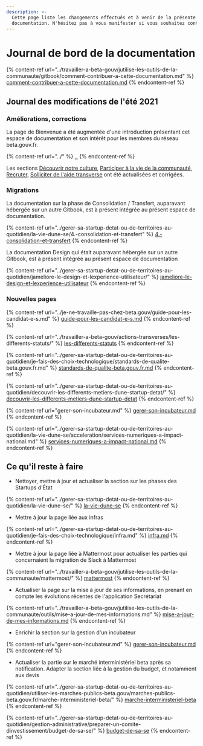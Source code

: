 ```yaml
---
description: >-
  Cette page liste les changements effectués et à venir de la présente
  documentation. N'hésitez pas à vous manifester si vous souhaitez contribuer !
---
```


# Journal de bord de la documentation

{% content-ref url="../travailler-a-beta-gouv/jutilise-les-outils-de-la-communaute/gitbook/comment-contribuer-a-cette-documentation.md" %}
[comment-contribuer-a-cette-documentation.md](../travailler-a-beta-gouv/jutilise-les-outils-de-la-communaute/gitbook/comment-contribuer-a-cette-documentation.md)
{% endcontent-ref %}

## Journal des modifications de l'été 2021

### Améliorations, corrections

La page de Bienvenue a été augmentée d'une introduction présentant cet espace de documentation et son intérêt pour les membres du réseau beta.gouv.fr.

{% content-ref url="../" %}
[..](../)
{% endcontent-ref %}

Les sections [Découvrir notre culture](../travailler-a-beta-gouv/culture/), [Participer à la vie de la communauté](../travailler-a-beta-gouv/actions-transverses/), [Recruter](../gerer-sa-startup-detat-ou-de-territoires-au-quotidien/decouvrir-les-differents-metiers-dune-startup-detat/recrutement/), [Solliciter de l'aide transverse](../gerer-sa-startup-detat-ou-de-territoires-au-quotidien/je-sollicite-de-laide-transverse/) ont été actualisées et corrigées.

### Migrations

La documentation sur la phase de Consolidation / Transfert, auparavant hébergée sur un autre Gitbook, est à présent intégrée au présent espace de documentation.

{% content-ref url="../gerer-sa-startup-detat-ou-de-territoires-au-quotidien/la-vie-dune-se/4.-consolidation-et-transfert" %}
[4.-consolidation-et-transfert](../gerer-sa-startup-detat-ou-de-territoires-au-quotidien/la-vie-dune-se/4.-consolidation-et-transfert)
{% endcontent-ref %}

La documentation Design qui était auparavant hébergée sur un autre Gitbook, est à présent intégrée au présent espace de documentation

{% content-ref url="../gerer-sa-startup-detat-ou-de-territoires-au-quotidien/jameliore-le-design-et-lexperience-utilisateur/" %}
[jameliore-le-design-et-lexperience-utilisateur](../gerer-sa-startup-detat-ou-de-territoires-au-quotidien/jameliore-le-design-et-lexperience-utilisateur/)
{% endcontent-ref %}

### Nouvelles pages

{% content-ref url="../je-ne-travaille-pas-chez-beta.gouv/guide-pour-les-candidat-e-s.md" %}
[guide-pour-les-candidat-e-s.md](../je-ne-travaille-pas-chez-beta.gouv/guide-pour-les-candidat-e-s.md)
{% endcontent-ref %}

{% content-ref url="../travailler-a-beta-gouv/actions-transverses/les-differents-statuts/" %}
[les-differents-statuts](../travailler-a-beta-gouv/actions-transverses/les-differents-statuts/)
{% endcontent-ref %}

{% content-ref url="../gerer-sa-startup-detat-ou-de-territoires-au-quotidien/je-fais-des-choix-technologique/standards-de-qualite-beta.gouv.fr.md" %}
[standards-de-qualite-beta.gouv.fr.md](../gerer-sa-startup-detat-ou-de-territoires-au-quotidien/je-fais-des-choix-technologique/standards-de-qualite-beta.gouv.fr.md)
{% endcontent-ref %}

{% content-ref url="../gerer-sa-startup-detat-ou-de-territoires-au-quotidien/decouvrir-les-differents-metiers-dune-startup-detat/" %}
[decouvrir-les-differents-metiers-dune-startup-detat](../gerer-sa-startup-detat-ou-de-territoires-au-quotidien/decouvrir-les-differents-metiers-dune-startup-detat/)
{% endcontent-ref %}

{% content-ref url="gerer-son-incubateur.md" %}
[gerer-son-incubateur.md](gerer-son-incubateur.md)
{% endcontent-ref %}

{% content-ref url="../gerer-sa-startup-detat-ou-de-territoires-au-quotidien/la-vie-dune-se/acceleration/services-numeriques-a-impact-national.md" %}
[services-numeriques-a-impact-national.md](../gerer-sa-startup-detat-ou-de-territoires-au-quotidien/la-vie-dune-se/acceleration/services-numeriques-a-impact-national.md)
{% endcontent-ref %}

## Ce qu'il reste à faire

* Nettoyer, mettre à jour et actualiser la section sur les phases des Startups d'État

{% content-ref url="../gerer-sa-startup-detat-ou-de-territoires-au-quotidien/la-vie-dune-se/" %}
[la-vie-dune-se](../gerer-sa-startup-detat-ou-de-territoires-au-quotidien/la-vie-dune-se/)
{% endcontent-ref %}

* Mettre à jour la page liée aux infras

{% content-ref url="../gerer-sa-startup-detat-ou-de-territoires-au-quotidien/je-fais-des-choix-technologique/infra.md" %}
[infra.md](../gerer-sa-startup-detat-ou-de-territoires-au-quotidien/je-fais-des-choix-technologique/infra.md)
{% endcontent-ref %}

* Mettre à jour la page liée à Mattermost pour actualiser les parties qui concernaient la migration de Slack à Mattermost

{% content-ref url="../travailler-a-beta-gouv/jutilise-les-outils-de-la-communaute/mattermost/" %}
[mattermost](../travailler-a-beta-gouv/jutilise-les-outils-de-la-communaute/mattermost/)
{% endcontent-ref %}

* Actualiser la page sur la mise à jour de ses informations, en prenant en compte les évolutions récentes de l'application Secrétariat

{% content-ref url="../travailler-a-beta-gouv/jutilise-les-outils-de-la-communaute/outils/mise-a-jour-de-mes-informations.md" %}
[mise-a-jour-de-mes-informations.md](../travailler-a-beta-gouv/jutilise-les-outils-de-la-communaute/outils/mise-a-jour-de-mes-informations.md)
{% endcontent-ref %}

* Enrichir la section sur la gestion d'un incubateur

{% content-ref url="gerer-son-incubateur.md" %}
[gerer-son-incubateur.md](gerer-son-incubateur.md)
{% endcontent-ref %}

* Actualiser la partie sur le marché interministériel beta après sa notification. Adapter la section liée à la gestion du budget, et notamment aux devis

{% content-ref url="../gerer-sa-startup-detat-ou-de-territoires-au-quotidien/utiliser-les-marches-publics-beta.gouv/marches-publics-beta.gouv.fr/marche-interministeriel-beta/" %}
[marche-interministeriel-beta](../gerer-sa-startup-detat-ou-de-territoires-au-quotidien/utiliser-les-marches-publics-beta.gouv/marches-publics-beta.gouv.fr/marche-interministeriel-beta/)
{% endcontent-ref %}

{% content-ref url="../gerer-sa-startup-detat-ou-de-territoires-au-quotidien/gestion-administrative/preparer-un-comite-dinvestissement/budget-de-sa-se/" %}
[budget-de-sa-se](../gerer-sa-startup-detat-ou-de-territoires-au-quotidien/gestion-administrative/preparer-un-comite-dinvestissement/budget-de-sa-se/)
{% endcontent-ref %}
